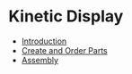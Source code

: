 # Kinetic Display

- [Introduction](./intro.md)
- [Create and Order Parts](./createandorder/forkandclone.md)
- [Assembly](./assembly/actuatorassembly.md)
